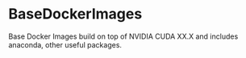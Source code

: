# BaseDockerImages

Base Docker Images build on top of NVIDIA CUDA XX.X and includes anaconda, other useful packages. 
